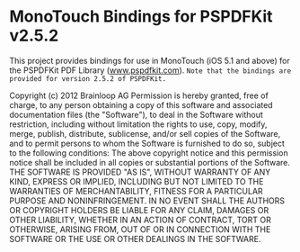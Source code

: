 MonoTouch Bindings for PSPDFKit v2.5.2
======================================

This project provides bindings for use in MonoTouch (iOS 5.1 and above) for the PSPDFKit PDF Library (www.pspdfkit.com).
`Note that the bindings are provided for version 2.5.2 of PSPDFKit.`

Copyright (c) 2012 Brainloop AG
Permission is hereby granted, free of charge, to any person obtaining a copy of this software and associated documentation files (the "Software"), to deal in the Software without restriction, including without limitation the rights to use, copy, modify, merge, publish, distribute, sublicense, and/or sell copies of the Software, and to permit persons to whom the Software is furnished to do so, subject to the following conditions:
The above copyright notice and this permission notice shall be included in all copies or substantial portions of the Software.
THE SOFTWARE IS PROVIDED "AS IS", WITHOUT WARRANTY OF ANY KIND, EXPRESS OR IMPLIED, INCLUDING BUT NOT LIMITED TO THE WARRANTIES OF MERCHANTABILITY, FITNESS FOR A PARTICULAR PURPOSE AND NONINFRINGEMENT. IN NO EVENT SHALL THE AUTHORS OR COPYRIGHT HOLDERS BE LIABLE FOR ANY CLAIM, DAMAGES OR OTHER LIABILITY, WHETHER IN AN ACTION OF CONTRACT, TORT OR OTHERWISE, ARISING FROM, OUT OF OR IN CONNECTION WITH THE SOFTWARE OR THE USE OR OTHER DEALINGS IN THE SOFTWARE.
